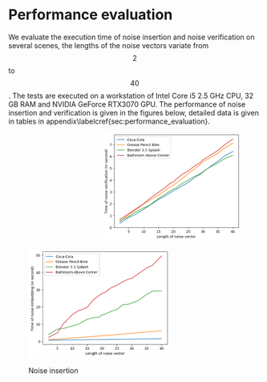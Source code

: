 # Performance evaluation

We evaluate the execution time of noise insertion and noise verification on several scenes, the lengths of the noise vectors variate from $$2$$ to $$40$$. The tests are executed on a workstation of Intel Core i5 2.5 GHz CPU, 32 GB RAM and NVIDIA GeForce RTX3070 GPU. The performance of noise insertion and verification is given in the figures below, detailed data is given in tables in appendix\labelcref{sec:performance\_evaluation}.

<div align="right">

<figure><img src="../../.gitbook/assets/performance_eval_verif.png" alt="" width="277"><figcaption></figcaption></figure>

</div>

<div align="left">

<figure><img src="../../.gitbook/assets/performance_eval.png" alt="" width="282"><figcaption><p>Noise insertion</p></figcaption></figure>

</div>

